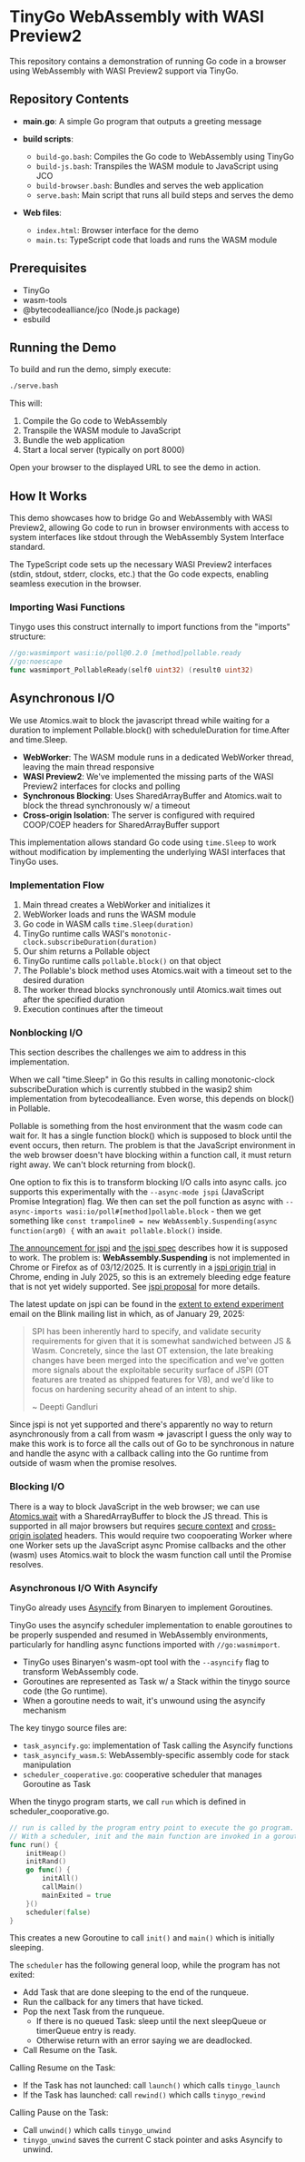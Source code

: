 # TinyGo WebAssembly with WASI Preview2

This repository contains a demonstration of running Go code in a browser using WebAssembly with WASI Preview2 support via TinyGo.

## Repository Contents

- **main.go**: A simple Go program that outputs a greeting message
- **build scripts**:
  - `build-go.bash`: Compiles the Go code to WebAssembly using TinyGo
  - `build-js.bash`: Transpiles the WASM module to JavaScript using JCO
  - `build-browser.bash`: Bundles and serves the web application
  - `serve.bash`: Main script that runs all build steps and serves the demo

- **Web files**:
  - `index.html`: Browser interface for the demo
  - `main.ts`: TypeScript code that loads and runs the WASM module

## Prerequisites

- TinyGo
- wasm-tools
- @bytecodealliance/jco (Node.js package)
- esbuild

## Running the Demo

To build and run the demo, simply execute:

```bash
./serve.bash
```

This will:
1. Compile the Go code to WebAssembly
2. Transpile the WASM module to JavaScript
3. Bundle the web application
4. Start a local server (typically on port 8000)

Open your browser to the displayed URL to see the demo in action.

## How It Works

This demo showcases how to bridge Go and WebAssembly with WASI Preview2, allowing Go code to run in browser environments with access to system interfaces like stdout through the WebAssembly System Interface standard.

The TypeScript code sets up the necessary WASI Preview2 interfaces (stdin, stdout, stderr, clocks, etc.) that the Go code expects, enabling seamless execution in the browser.

### Importing Wasi Functions

Tinygo uses this construct internally to import functions from the "imports" structure:

```go
//go:wasmimport wasi:io/poll@0.2.0 [method]pollable.ready
//go:noescape
func wasmimport_PollableReady(self0 uint32) (result0 uint32)
```

## Asynchronous I/O

We use Atomics.wait to block the javascript thread while waiting for a duration to implement Pollable.block() with scheduleDuration for time.After and time.Sleep.

- **WebWorker**: The WASM module runs in a dedicated WebWorker thread, leaving the main thread responsive
- **WASI Preview2**: We've implemented the missing parts of the WASI Preview2 interfaces for clocks and polling
- **Synchronous Blocking**: Uses SharedArrayBuffer and Atomics.wait to block the thread synchronously w/ a timeout
- **Cross-origin Isolation**: The server is configured with required COOP/COEP headers for SharedArrayBuffer support

This implementation allows standard Go code using `time.Sleep` to work without modification by implementing the underlying WASI interfaces that TinyGo uses.

### Implementation Flow

1. Main thread creates a WebWorker and initializes it
2. WebWorker loads and runs the WASM module
3. Go code in WASM calls `time.Sleep(duration)`
4. TinyGo runtime calls WASI's `monotonic-clock.subscribeDuration(duration)`
5. Our shim returns a Pollable object
6. TinyGo runtime calls `pollable.block()` on that object
7. The Pollable's block method uses Atomics.wait with a timeout set to the desired duration
8. The worker thread blocks synchronously until Atomics.wait times out after the specified duration
9. Execution continues after the timeout

### Nonblocking I/O

This section describes the challenges we aim to address in this implementation.

When we call "time.Sleep" in Go this results in calling monotonic-clock
subscribeDuration which is currently stubbed in the wasip2 shim implementation
from bytecodealliance. Even worse, this depends on block() in Pollable.

Pollable is something from the host environment that the wasm code can wait for.
It has a single function block() which is supposed to block until the event
occurs, then return. The problem is that the JavaScript environment in the web
browser doesn't have blocking within a function call, it must return right away.
We can't block returning from block().

One option to fix this is to transform blocking I/O calls into async calls. jco
supports this experimentally with the `--async-mode jspi` (JavaScript Promise
Integration) flag. We then can set the poll function as async with
`--async-imports wasi:io/poll#[method]pollable.block` - then we get something
like `const trampoline0 = new WebAssembly.Suspending(async function(arg0) {`
with an `await pollable.block()` inside.

[The announcement for jspi] and [the jspi spec] describes how it is supposed to
work. The problem is: **WebAssembly.Suspending** is not implemented in Chrome or
Firefox as of 03/12/2025. It is currently in a [jspi origin trial] in Chrome,
ending in July 2025, so this is an extremely bleeding edge feature that is not
yet widely supported. See [jspi proposal] for more details.

[The announcement for jspi]: https://v8.dev/blog/jspi
[the jspi spec]: https://github.com/WebAssembly/js-promise-integration/blob/main/proposals/js-promise-integration/Overview.md
[jspi origin trial]: https://developer.chrome.com/origintrials/#/view_trial/1603844417297317889
[jspi proposal]: https://github.com/WebAssembly/js-promise-integration

The latest update on jspi can be found in the [extent to extend experiment]
email on the Blink mailing list in which, as of January 29, 2025:

> SPI has been inherently hard to specify, and validate security requirements
> for given that it is somewhat sandwiched between JS & Wasm. Concretely, since
> the last OT extension, the late breaking changes have been merged into the
> specification and we've gotten more signals about the exploitable security
> surface of JSPI (OT features are treated as shipped features for V8), and we'd
> like to focus on hardening security ahead of an intent to ship.
>
> ~ Deepti Gandluri

[extent to extend experiment]: https://groups.google.com/a/chromium.org/g/blink-dev/c/ke9rpIdSTwI/m/pq9PnNtCAAAJ

Since jspi is not yet supported and there's apparently no way to return
asynchronously from a call from wasm => javascript I guess the only way to make
this work is to force all the calls out of Go to be synchronous in nature and
handle the async with a callback calling into the Go runtime from outside of
wasm when the promise resolves.

### Blocking I/O

There is a way to block JavaScript in the web browser; we can use [Atomics.wait]
with a SharedArrayBuffer to block the JS thread. This is supported in all major
browsers but requires [secure context] and [cross-origin isolated] headers. This
would require two coopoerating Worker where one Worker sets up the JavaScript
async Promise callbacks and the other (wasm) uses Atomics.wait to block the wasm
function call until the Promise resolves.

[Atomics.wait]: https://developer.mozilla.org/en-US/docs/Web/JavaScript/Reference/Global_Objects/Atomics/wait
[SharedArrayBuffer]: https://developer.mozilla.org/en-US/docs/Web/JavaScript/Reference/Global_Objects/SharedArrayBuffer
[secure context]: https://developer.mozilla.org/en-US/docs/Web/Security/Secure_Contexts
[cross-origin isolated]: https://developer.mozilla.org/en-US/docs/Web/API/Window/crossOriginIsolated

### Asynchronous I/O With Asyncify

TinyGo already uses [Asyncify] from Binaryen to implement Goroutines.

[Asyncify]: https://github.com/WebAssembly/binaryen/blob/main/src/passes/Asyncify.cpp

TinyGo uses the asyncify scheduler implementation to enable goroutines to be
properly suspended and resumed in WebAssembly environments, particularly for
handling async functions imported with `//go:wasmimport`.

- TinyGo uses Binaryen's wasm-opt tool with the `--asyncify` flag to transform WebAssembly code.
- Goroutines are represented as Task w/ a Stack within the tinygo source code (the Go runtime).
- When a goroutine needs to wait, it's unwound using the asyncify mechanism

The key tinygo source files are:

- `task_asyncify.go`: implementation of Task calling the Asyncify functions
- `task_asyncify_wasm.S`: WebAssembly-specific assembly code for stack manipulation
- `scheduler_cooperative.go`: cooperative scheduler that manages Goroutine as Task

When the tinygo program starts, we call `run` which is defined in scheduler_cooporative.go.

```go
// run is called by the program entry point to execute the go program.
// With a scheduler, init and the main function are invoked in a goroutine before starting the scheduler.
func run() {
	initHeap()
	initRand()
	go func() {
		initAll()
		callMain()
		mainExited = true
	}()
	scheduler(false)
}
```

This creates a new Goroutine to call `init()` and `main()` which is initially sleeping.

The `scheduler` has the following general loop, while the program has not exited:

- Add Task that are done sleeping to the end of the runqueue.
- Run the callback for any timers that have ticked.
- Pop the next Task from the runqueue.
  - If there is no queued Task: sleep until the next sleepQueue or timerQueue entry is ready.
  - Otherwise return with an error saying we are deadlocked.
- Call Resume on the Task.

Calling Resume on the Task:

- If the Task has not launched: call `launch()` which calls `tinygo_launch`
- If the Task has launched: call `rewind()` which calls `tinygo_rewind`

Calling Pause on the Task:

- Call `unwind()` which calls `tinygo_unwind`
- `tinygo_unwind` saves the current C stack pointer and asks Asyncify to unwind.

